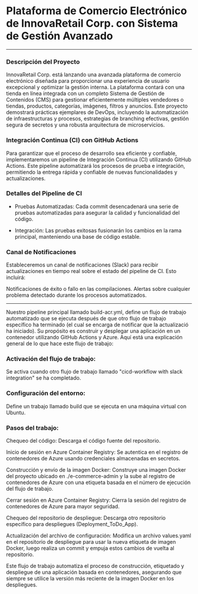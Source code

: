 ﻿# Plataforma de Comercio Electrónico de InnovaRetail Corp. con Sistema de Gestión Avanzado

 
 ---

### Descripción del Proyecto


InnovaRetail Corp. está lanzando una avanzada plataforma de comercio electrónico diseñada para proporcionar una experiencia de usuario excepcional y optimizar la gestión interna. La plataforma contará con una tienda en línea integrada con un completo Sistema de Gestión de Contenidos (CMS) para gestionar eficientemente múltiples vendedores o tiendas, productos, categorías, imágenes, filtros y anuncios. Este proyecto demostrará prácticas ejemplares de DevOps, incluyendo la automatización de infraestructuras y procesos, estrategias de branching efectivas, gestión segura de secretos y una robusta arquitectura de microservicios.

### Integración Continua (CI) con GitHub Actions

Para garantizar que el proceso de desarrollo sea eficiente y confiable, implementaremos un pipeline de Integración Continua (CI) utilizando GitHub Actions. Este pipeline automatizará los procesos de prueba e integración, permitiendo la entrega rápida y confiable de nuevas funcionalidades y actualizaciones.

### Detalles del Pipeline de CI

- Pruebas Automatizadas: Cada commit desencadenará una serie de pruebas automatizadas para asegurar la calidad y funcionalidad del código.
 
- Integración: Las pruebas exitosas fusionarán los cambios en la rama principal, manteniendo una base de código estable.
  

### Canal de Notificaciones

Estableceremos un canal de notificaciones (Slack) para recibir actualizaciones en tiempo real sobre el estado del pipeline de CI. Esto incluirá:

Notificaciones de éxito o fallo en las compilaciones.
Alertas sobre cualquier problema detectado durante los procesos automatizados.


---


Nuestro pipeline principal llamado build-acr.yml, define un flujo de trabajo automatizado que se ejecuta después de que otro flujo de trabajo específico ha terminado (el cual se encarga de notificar que la actualizació ha iniciado). Su propósito es construir y desplegar una aplicación en un contenedor utilizando GitHub Actions y Azure. Aquí está una explicación general de lo que hace este flujo de trabajo:

### Activación del flujo de trabajo:

Se activa cuando otro flujo de trabajo llamado "cicd-workflow with slack integration" se ha completado.

### Configuración del entorno:

Define un trabajo llamado build que se ejecuta en una máquina virtual con Ubuntu.

### Pasos del trabajo:

Chequeo del código: Descarga el código fuente del repositorio.

Inicio de sesión en Azure Container Registry: Se autentica en el registro de contenedores de Azure usando credenciales almacenadas en secretos.

Construcción y envío de la imagen Docker: Construye una imagen Docker del proyecto ubicado en ./e-commerce-admin y la sube al registro de contenedores de Azure con una etiqueta basada en el número de ejecución del flujo de trabajo.

Cerrar sesión en Azure Container Registry: Cierra la sesión del registro de contenedores de Azure para mayor seguridad.

Chequeo del repositorio de despliegue: Descarga otro repositorio específico para despliegues (Deployment_ToDo_App).

Actualización del archivo de configuración: Modifica un archivo values.yaml en el repositorio de despliegue para usar la nueva etiqueta de imagen Docker, luego realiza un commit y empuja estos cambios de vuelta al repositorio.

Este flujo de trabajo automatiza el proceso de construcción, etiquetado y despliegue de una aplicación basada en contenedores, asegurando que siempre se utilice la versión más reciente de la imagen Docker en los despliegues.





